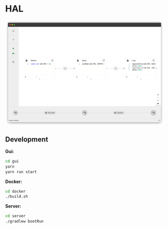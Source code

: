 # HAL

![](./hero-image.png)

## Development

**Gui:**
```sh
cd gui
yarn
yarn run start
```

**Docker:**
```sh
cd docker
./build.sh
```

**Server:**
```sh
cd server
./gradlew bootRun
```
